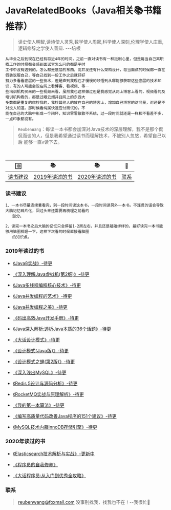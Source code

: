 # JavaRelatedBooks（Java相关📚书籍推荐）
 > 读史使人明智,读诗使人灵秀,数学使人周密,科学使人深刻,伦理学使人庄重,逻辑修辞之学使人善辩. ---培根
 
    从毕业之后到现在已经有将近4年的时间，之前一直对读书有一种抵制心里，但是每当自己离职找工作的时候都会感到面试官怎么问的都是平时
    工作中没有遇到的，怎么都是底层的东西，高并发还有什么架构设计，每当面试的时候都一直在假装说服自己，等自己找到一份工作之后就好好
    努力多看看底层的一些技术，但是直到我现在才慢慢的领悟到从哪能够获取这些底层的技术知识，有的人可能会说在网上看博客、看视频、等一
    些培训机构买来的一些视频来看，虽然我也这样做过但是我感觉从网上博客上看的，视频看的及培训机构看的，都是过眼云烟并且网上的东西大
    多数都是重复的你抄我的，我抄其他人的放在自己的博客上，增加自己博客的访问量，对还是不对没人知道。那时候看纯属快速应付面试的，不
    能在自己的大脑中形成一个闭环，知识零零散散不系统，过一段时间就还是一样和不看差不多，一点印象都没有。
 
 > `ReubenWang`：每读一本书都会加深对Java技术的深层理解，我不是那个侃侃而谈的人，但是我希望通过读书而理解技术，不被别人忽悠，希望自己以后
                 能够一直✊读下去。
  
<br/>

|🆔|📚|📚|📮
| :--------:|:--------:|:--------:|:--------:|
|[读书建议](#读书建议)|[2019年读过的书](#2019年读过的书)|[2020年读过的书](#2020年读过的书)|[联系](#联系)|

### 读书建议
    1、一本书尽量连续着看完，别一段时间读这本书，一段时间读另外一本书。不连贯的话会导致大脑记忆碎片化，回过头来还需要再梳理之前看的
       部分。
       
    2、读完一本书之后大脑的记忆只会停留1-2周左右，并且还是磕磕绊绊的，最好读完一本书能够用脑图梳理一下，这样下次看的时候直接看脑图
       的知识点。  

### 2019年读过的书

  - [《Java8实战》-待更]()
  
  - [《深入理解Java虚拟机(第2版)》-待更]()
 
  - [《Java多线程编程核心技术》-待更]()
 
  - [《Java并发编程的艺术》-待更]()
 
  - [《Java并发编程之美》-待更]()
  
  - [《码出高效Java开发手册》-待更]()
  
  - [《Java深入解析:透析Java本质的36个话题》-待更]()
  
  - [《大话设计模式》-待更]()
  
  - [《设计模式(Java版)》-待更]()
  
  - [《设计模式之蝉(第2版)》-待更]()
  
  - [《深入浅出MySQL》-待更]()
  
  - [《Redis 5设计与源码分析》-待更]()
  
  - [《RocketMQ实战与原理解析》-待更]()
  
  - [《我的第一本算法》-待更]()
  
  - [《编写高质量代码改善Java程序的151个建议》-待更]()
  
  - [《MySQL技术内幕InnoDB存储引擎》-待更]()

### 2020年读过的书

  - [《Elasticsearch技术解析与实战》-更新中](https://github.com/luobotiantang/JavaRelatedBooks/blob/master/md/Elasticsearch.md)
  
  - [《程序员的自我修养》](https://github.com/luobotiantang/JavaRelatedBooks/blob/master/md/ProgrammerSelfCultivation.md)
  
  - [《大话程序员:从入门到优秀全攻略》](https://github.com/luobotiantang/JavaRelatedBooks/blob/master/md/BigTalkProgrammer.md)

### 联系

> reubenwang@foxmail.com
> 没事别找我，找我也不在！--我很忙🦆